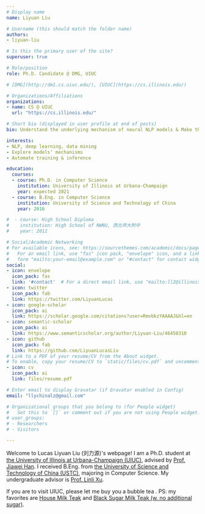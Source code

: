 ```yaml
---
# Display name
name: Liyuan Liu

# Username (this should match the folder name)
authors:
- liyuan-liu

# Is this the primary user of the site?
superuser: true

# Role/position
role: Ph.D. Candidate @ DMG, UIUC

# [DMG](http://dm1.cs.uiuc.edu/), [UIUC](https://cs.illinois.edu/)

# Organizations/Affiliations
organizations:
- name: CS @ UIUC
  url: "https://cs.illinois.edu/"

# Short bio (displayed in user profile at end of posts)
bio: Understand the underlying mechanism of neural NLP models & Make the training more automatic, robust, and thus more resource-economical.

interests:
- NLP, deep learning, data mining
- Explore models‘ mechanisms
- Automate training & inference

education:
  courses:
  - course: Ph.D. in Computer Science
    institution: University of Illinois at Urbana-Champaign
    year: expected 2021
  - course: B.Eng. in Computer Science
    institution: University of Science and Technology of China
    year: 2016

#  - course: High School Diploma
#    institution: High School of NWNU, 西北师大附中
#    year: 2012

# Social/Academic Networking
# For available icons, see: https://sourcethemes.com/academic/docs/page-builder/#icons
#   For an email link, use "fas" icon pack, "envelope" icon, and a link in the
#   form "mailto:your-email@example.com" or "#contact" for contact widget.
social:
- icon: envelope
  icon_pack: fas
  link: '#contact'  # For a direct email link, use "mailto:ll2@illinois.edu".
- icon: twitter
  icon_pack: fab
  link: https://twitter.com/LiyuanLucas
- icon: google-scholar
  icon_pack: ai
  link: https://scholar.google.com/citations?user=RmvbkzYAAAAJ&hl=en
- icon: semantic-scholar
  icon_pack: ai
  link: https://www.semanticscholar.org/author/Liyuan-Liu/46458310
- icon: github
  icon_pack: fab
  link: https://github.com/LiyuanLucasLiu
# Link to a PDF of your resume/CV from the About widget.
# To enable, copy your resume/CV to `static/files/cv.pdf` and uncomment the lines below.
- icon: cv
  icon_pack: ai
  link: files/resume.pdf

# Enter email to display Gravatar (if Gravatar enabled in Config)
email: "llychinalz@gmail.com"

# Organizational groups that you belong to (for People widget)
#   Set this to `[]` or comment out if you are not using People widget.
# user_groups:
# - Researchers
# - Visitors

---
```


<!--  from the [DMG Lab](http://dm1.cs.uiuc.edu/).  -->

Welcome to Lucas Liyuan Liu (刘力源)'s webpage! I am a Ph.D. student at [the University of Illinois at Urbana-Champaign (UIUC)](https://illinois.edu/), advised by [Prof. Jiawei Han](http://hanj.cs.illinois.edu/).
I received B.Eng. from [the University of Science and Technology of China (USTC)](http://www.ustc.edu.cn/), majoring in Computer Science. 
My undergraduate advisor is [Prof. Linli Xu](http://staff.ustc.edu.cn/~linlixu/).

If you are to visit UIUC, please let me buy you a bubble tea <i class="far fa-smile-wink"></i>. PS: my favorites are [House Milk Teak](https://www.latealounge.com/home) and [Black Sugar Milk Teak (w. no additional sugar)](https://www.yelp.com/biz/teamoji-champaign).


<!-- I am open to collaborations and research internship (summer 2020, 2021)
 -->

<!-- My name is Liyuan LIU (刘力源 in Chinese). Feel free to call me Lucas. 
I am pursuing a [Ph.D. in Data Mining and Information Systems](http://dm1.cs.uiuc.edu/) at UIUC, advised by [Prof. Jiawei Han](http://hanj.cs.illinois.edu/). 
I aim to design **adaptive algorithms** for **Resource-Economical mechine learning** -- with a deeper understanding on the underlying mechanisms, algorithms can **self-adapt to heterogeneous scenarios**, which makes learning more **automatic**, **robust**, and thus **resource-economical**.
 -->
